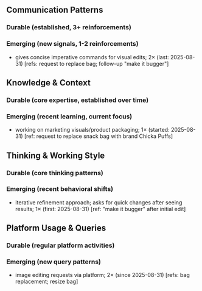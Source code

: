 ## Communication Patterns
### Durable (established, 3+ reinforcements)

### Emerging (new signals, 1-2 reinforcements)
- gives concise imperative commands for visual edits; 2× (last: 2025-08-31) [refs: request to replace bag; follow-up "make it bugger"]

## Knowledge & Context
### Durable (core expertise, established over time)

### Emerging (recent learning, current focus)
- working on marketing visuals/product packaging; 1× (started: 2025-08-31) [ref: request to replace snack bag with brand Chicka Puffs]

## Thinking & Working Style
### Durable (core thinking patterns)

### Emerging (recent behavioral shifts)
- iterative refinement approach; asks for quick changes after seeing results; 1× (first: 2025-08-31) [ref: "make it bugger" after initial edit]

## Platform Usage & Queries
### Durable (regular platform activities)

### Emerging (new query patterns)
- image editing requests via platform; 2× (since 2025-08-31) [refs: bag replacement; resize bag]